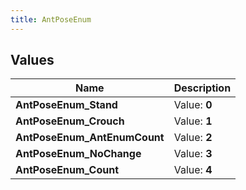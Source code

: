 ```yaml
---
title: AntPoseEnum
---
```


## Values
| Name | Description |
| ---- | ----------- |
| **AntPoseEnum_Stand** | Value: **0** |
| **AntPoseEnum_Crouch** | Value: **1** |
| **AntPoseEnum_AntEnumCount** | Value: **2** |
| **AntPoseEnum_NoChange** | Value: **3** |
| **AntPoseEnum_Count** | Value: **4** |


